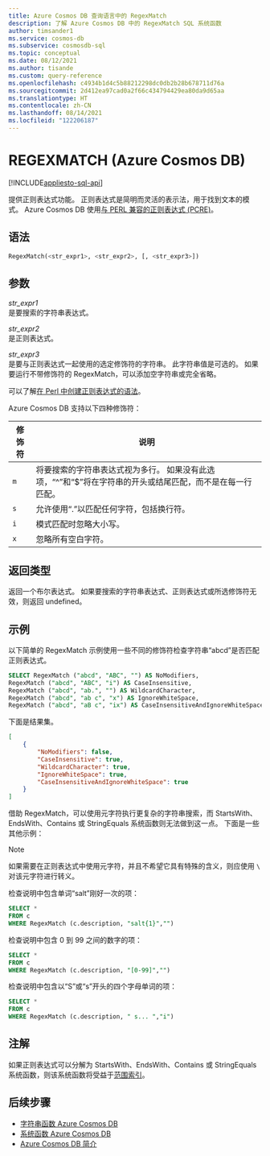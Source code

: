 ```yaml
---
title: Azure Cosmos DB 查询语言中的 RegexMatch
description: 了解 Azure Cosmos DB 中的 RegexMatch SQL 系统函数
author: timsander1
ms.service: cosmos-db
ms.subservice: cosmosdb-sql
ms.topic: conceptual
ms.date: 08/12/2021
ms.author: tisande
ms.custom: query-reference
ms.openlocfilehash: c4934b1d4c5b88212298dc0db2b28b678711d76a
ms.sourcegitcommit: 2d412ea97cad0a2f66c434794429ea80da9d65aa
ms.translationtype: HT
ms.contentlocale: zh-CN
ms.lasthandoff: 08/14/2021
ms.locfileid: "122206187"
---
```

# <a name="regexmatch-azure-cosmos-db"></a>REGEXMATCH (Azure Cosmos DB)
[!INCLUDE[appliesto-sql-api](../includes/appliesto-sql-api.md)]

提供正则表达式功能。 正则表达式是简明而灵活的表示法，用于找到文本的模式。 Azure Cosmos DB 使用[与 PERL 兼容的正则表达式 (PCRE)](http://www.pcre.org/)。 

## <a name="syntax"></a>语法
  
```sql
RegexMatch(<str_expr1>, <str_expr2>, [, <str_expr3>])  
```  
  
## <a name="arguments"></a>参数
  
*str_expr1*  
   是要搜索的字符串表达式。  
  
*str_expr2*  
   是正则表达式。

*str_expr3*  
   是要与正则表达式一起使用的选定修饰符的字符串。 此字符串值是可选的。 如果要运行不带修饰符的 RegexMatch，可以添加空字符串或完全省略。 

可以了解[在 Perl 中创建正则表达式的语法](https://perldoc.perl.org/perlre)。 

Azure Cosmos DB 支持以下四种修饰符：

| 修饰符 | 说明 |
| ------ | ----------- |
| `m` | 将要搜索的字符串表达式视为多行。 如果没有此选项，“^”和“$”将在字符串的开头或结尾匹配，而不是在每一行匹配。 |
| `s` | 允许使用“.”以匹配任何字符，包括换行符。 | 
| `i` | 模式匹配时忽略大小写。 |
| `x` | 忽略所有空白字符。 |

## <a name="return-types"></a>返回类型
  
  返回一个布尔表达式。 如果要搜索的字符串表达式、正则表达式或所选修饰符无效，则返回 undefined。
  
## <a name="examples"></a>示例
  
以下简单的 RegexMatch 示例使用一些不同的修饰符检查字符串“abcd”是否匹配正则表达式。
  
```sql
SELECT RegexMatch ("abcd", "ABC", "") AS NoModifiers, 
RegexMatch ("abcd", "ABC", "i") AS CaseInsensitive, 
RegexMatch ("abcd", "ab.", "") AS WildcardCharacter,
RegexMatch ("abcd", "ab c", "x") AS IgnoreWhiteSpace, 
RegexMatch ("abcd", "aB c", "ix") AS CaseInsensitiveAndIgnoreWhiteSpace 
```  
  
 下面是结果集。  
  
```json
[
    {
        "NoModifiers": false,
        "CaseInsensitive": true,
        "WildcardCharacter": true,
        "IgnoreWhiteSpace": true,
        "CaseInsensitiveAndIgnoreWhiteSpace": true
    }
]
```

借助 RegexMatch，可以使用元字符执行更复杂的字符串搜索，而 StartsWith、EndsWith、Contains 或 StringEquals 系统函数则无法做到这一点。 下面是一些其他示例：

> [!NOTE] 
> 如果需要在正则表达式中使用元字符，并且不希望它具有特殊的含义，则应使用 `\` 对该元字符进行转义。

检查说明中包含单词“salt”刚好一次的项：

```sql
SELECT * 
FROM c 
WHERE RegexMatch (c.description, "salt{1}","")
```

检查说明中包含 0 到 99 之间的数字的项：

```sql
SELECT * 
FROM c 
WHERE RegexMatch (c.description, "[0-99]","")
```

检查说明中包含以“S”或“s”开头的四个字母单词的项：

```sql
SELECT * 
FROM c 
WHERE RegexMatch (c.description, " s... ","i")
```

## <a name="remarks"></a>注解

如果正则表达式可以分解为 StartsWith、EndsWith、Contains 或 StringEquals 系统函数，则该系统函数将受益于[范围索引](../index-policy.md#includeexclude-strategy)。

## <a name="next-steps"></a>后续步骤

- [字符串函数 Azure Cosmos DB](sql-query-string-functions.md)
- [系统函数 Azure Cosmos DB](sql-query-system-functions.md)
- [Azure Cosmos DB 简介](../introduction.md)
